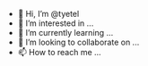 - 👋 Hi, I’m @tyetel
- 👀 I’m interested in ...
- 🌱 I’m currently learning ...
- 💞️ I’m looking to collaborate on ...
- 📫 How to reach me ...

<!---
tyetel/tyetel is a ✨ special ✨ repository because its `README.md` (this file) appears on your GitHub profile.
You can click the Preview link to take a look at your changes.
--->
